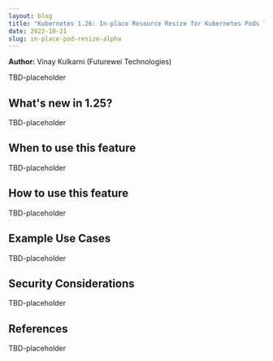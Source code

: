 ```yaml
---
layout: blog
title: "Kubernetes 1.26: In-place Resource Resize for Kubernetes Pods lands as alpha"
date: 2022-10-21
slug: in-place-pod-resize-alpha
---
```


**Author:** Vinay Kulkarni (Futurewei Technologies)

TBD-placeholder

## What's new in 1.25?

TBD-placeholder

## When to use this feature

TBD-placeholder

## How to use this feature

TBD-placeholder

## Example Use Cases

TBD-placeholder

## Security Considerations

TBD-placeholder

## References

TBD-placeholder


